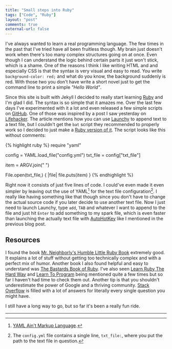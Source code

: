 ```yaml
---
title: "Small steps into Ruby"
tags: ["Code", "Ruby"]
layout: "post"
comments: true
external-url: false
---
```


I've always wanted to learn a real programming language. The few times in the past that I've tried have all been fruitless though. My brain just doesn't work when there's too many complex structures going on at once. Even though I can understand the logic behind certain parts it just won't stick, which is a shame. One of the reasons I think I like writing HTML and and especially CSS is that the syntax is very visual and easy to read. You write `background-color: red;` and what do you know, the background suddenly is red. With those two you don't have write a short novel just to get the command line to print a simple *"Hello World"*.

Since this site is built with Jekyll I decided to really start learning [Ruby](http://www.ruby-lang.org/) and I'm glad I did. The syntax is so simple that it amazes me. Over the last few days I've experimented with it a lot and even released a few simple scripts on [GitHub](https://github.com/gummesson). One of those was inspired by a post I saw yesterday on 
[Lifehacker](http://lifehacker.com/5963597/why-you-should-be-using-an-app-launcher-and-how-to-make-it-do-anythingyou-want). The article mentions how you can use [Launchy](http://launchy.net/) to append text to a text file, but I couldn't get the `bat` script they recommended to properly work so I decided to just make a [Ruby version of it](https://github.com/gummesson/append-text). The script looks like this without comments:

{% highlight ruby %}
require "yaml"

config = YAML.load_file("config.yml")
txt_file = config["txt_file"]

item = ARGV.join(" ")

File.open(txt_file,) { |file| file.puts(item) }
{% endhighlight %}

Right now it consists of just five lines of code. I could've even made it even simpler by leaving out the use of YAML[^20121128-1] for the text file configuration[^20121128-2]. I really like having something like that though since you don't have to change the actual source code if you later decide to use another text file. Now I just need to launch Launchy, type `add`, `TAB` and whatever I want to append to the file and just hit `Enter` to add something to my spark file, which is even faster than launching the actually text file with [AutoHotKey](http://www.autohotkey.com/) like I mentioned in the previous blog post.

## Resources

I found the book [Mr. Neighborly's Humble Little Ruby Book](http://www.humblelittlerubybook.com/book/) extremely good. It explains a lot of stuff without getting too technically complex and with a perfect mix of humor. Another book I also found helpful and easy to understand was [The Bastards Book of Ruby](http://ruby.bastardsbook.com/). I've also seen [Learn Ruby The Hard Way](http://ruby.learncodethehardway.org/book/) and [Learn To Program](http://pine.fm/LearnToProgram/) being mentioned quite a few times but so far I haven't had time to check them out. Another tip is that you shouldn't underestimate the power of Google and a thriving community. [Stack Overflow](http://stackoverflow.com/questions/tagged/ruby) is filled with a lot of answers for literally every single question you might have.

I still have a long way to go, but so far it's been a really fun ride.

* * *

[^20121128-1]: [YAML Ain't Markup Language](http://en.wikipedia.org/wiki/Yaml).
[^20121128-2]: The `config.yml` file contains a single line, `txt_file:`, where you put the path to the text file in question. 
